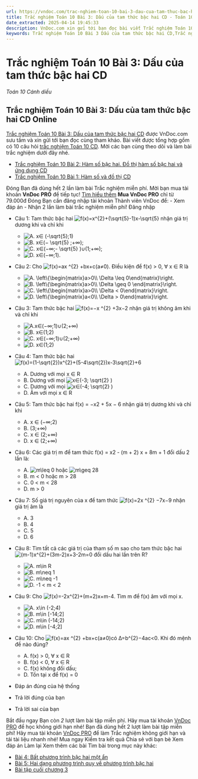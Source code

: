 ```yaml
---
url: https://vndoc.com/trac-nghiem-toan-10-bai-3-dau-cua-tam-thuc-bac-hai-cd-290944
title: Trắc nghiệm Toán 10 Bài 3: Dấu của tam thức bậc hai CD - Toán 10 Cánh diều - VnDoc.com
date_extracted: 2025-04-14 19:45:33
description: VnDoc.com xin gửi tới bạn đọc bài viết Trắc nghiệm Toán 10 Bài 3: Dấu của tam thức bậc hai CD. Mời các bạn cùng tham khảo chi tiết.
keywords: Trắc nghiệm Toán 10 Bài 3 Dấu của tam thức bậc hai CD,Trắc nghiệm Toán 10 Bài 3,Dấu của tam thức bậc hai,trắc nghiệm toán 10,trắc nghiệm toán 10 CD,toán 10,toán 10 Cd,toán 10 bài 3
---
```


# Trắc nghiệm Toán 10 Bài 3: Dấu của tam thức bậc hai CD
 _Toán 10 Cánh diều_
## Trắc nghiệm Toán 10 Bài 3: Dấu của tam thức bậc hai CD Online
[Trắc nghiệm Toán 10 Bài 3: Dấu của tam thức bậc hai CD](<https://vndoc.com/trac-nghiem-toan-10-bai-3-dau-cua-tam-thuc-bac-hai-cd-290944>) được VnDoc.com sưu tầm và xin gửi tới bạn đọc cùng tham khảo. Bài viết được tổng hợp gồm có 10 câu hỏi [trắc nghiệm Toán 10 CD](<https://vndoc.com/trac-nghiem-toan-10-cd>). Mời các bạn cùng theo dõi và làm bài trắc nghiệm dưới đây nhé.
  * [Trắc nghiệm Toán 10 Bài 2: Hàm số bậc hai. Đồ thị hàm số bậc hai và ứng dụng CD](<https://vndoc.com/trac-nghiem-toan-10-bai-2-ham-so-bac-hai-do-thi-ham-so-bac-hai-va-ung-dung-cd-290940>)
  * [Trắc nghiệm Toán 10 Bài 1: Hàm số và đồ thị CD](<https://vndoc.com/trac-nghiem-toan-10-bai-1-ham-so-va-do-thi-cd-290936>)

Đóng
Bạn đã dùng hết 2 lần làm bài Trắc nghiệm miễn phí. Mời bạn mua tài khoản **VnDoc PRO** để tiếp tục\! [Tìm hiểu thêm](</pro>)
**Mua VnDoc PRO** chỉ từ 79.000đ
Đóng
Bạn cần đăng nhập tài khoản Thành viên VnDoc để:
\- Xem đáp án
\- Nhận 2 lần làm bài trắc nghiệm miễn phí\!
Đăng nhập 
  * Câu 1:
Tam thức bậc hai ![f\(x\)=x^{2}+\(\\sqrt{5}-1\)x-\\sqrt{5}](https://tex.vdoc.vn?tex=f\(x\)%3Dx%5E%7B2%7D%2B\(%5Csqrt%7B5%7D-1\)x-%5Csqrt%7B5%7D) nhận giá trị dương khi và chỉ khi
    * ![A. x∈ \(-\\sqrt{5};1\)](https://tex.vdoc.vn?tex=A.%C2%A0x%E2%88%88%20\(-%5Csqrt%7B5%7D%3B1\))
    * ![B. x∈\(− \\sqrt{5} ;+∞\);](https://tex.vdoc.vn?tex=B.%C2%A0x%E2%88%88\(%E2%88%92%20%5Csqrt%7B5%7D%20%3B%2B%E2%88%9E\)%3B)
    * ![C. x∈\(−∞;- \\sqrt{5} \)∪\(1;+∞\);](https://tex.vdoc.vn?tex=C.%C2%A0x%E2%88%88\(%E2%88%92%E2%88%9E%3B-%20%5Csqrt%7B5%7D%20\)%E2%88%AA\(1%3B%2B%E2%88%9E\)%3B)
    * ![D. x∈\(−∞;1\).](https://tex.vdoc.vn?tex=D.%C2%A0x%E2%88%88\(%E2%88%92%E2%88%9E%3B1\).)
  * Câu 2:
Cho ![f\(x\)=ax ^{2} +bx+c\(a≠0\)](https://tex.vdoc.vn?tex=f\(x\)%3Dax%20%5E%7B2%7D%20%2Bbx%2Bc\(a%E2%89%A00\)). Điều kiện để f\(x\) > 0, ∀ x ∈ R là
    * ![A. \\left\\{\\begin{matrix}a>0\\\\ \\Delta \\leq 0\\end{matrix}\\right.](https://tex.vdoc.vn?tex=A.%20%5Cleft%5C%7B%5Cbegin%7Bmatrix%7Da%3E0%5C%5C%20%5CDelta%C2%A0%5Cleq%200%5Cend%7Bmatrix%7D%5Cright.)
    * ![B. \\left\\{\\begin{matrix}a>0\\\\ \\Delta \\geq 0 \\end{matrix}\\right.](https://tex.vdoc.vn?tex=B.%20%5Cleft%5C%7B%5Cbegin%7Bmatrix%7Da%3E0%5C%5C%20%5CDelta%20%5Cgeq%200%20%5Cend%7Bmatrix%7D%5Cright.)
    * ![C. \\left\\{\\begin{matrix}a>0\\\\ \\Delta < 0\\end{matrix}\\right.](https://tex.vdoc.vn?tex=C.%20%5Cleft%5C%7B%5Cbegin%7Bmatrix%7Da%3E0%5C%5C%20%5CDelta%20%3C%200%5Cend%7Bmatrix%7D%5Cright.)
    * ![D. \\left\\{\\begin{matrix}a<0\\\\ \\Delta > 0\\end{matrix}\\right.](https://tex.vdoc.vn?tex=D.%20%5Cleft%5C%7B%5Cbegin%7Bmatrix%7Da%3C0%5C%5C%20%5CDelta%C2%A0%3E%200%5Cend%7Bmatrix%7D%5Cright.)
  * Câu 3:
Tam thức bậc hai ![f\(x\)=−x ^{2} +3x−2](https://tex.vdoc.vn?tex=f\(x\)%3D%E2%88%92x%20%5E%7B2%7D%20%2B3x%E2%88%922) nhận giá trị không âm khi và chỉ khi
    * ![A.x∈\(−∞;1\)∪\(2;+∞\)](https://tex.vdoc.vn?tex=A.x%E2%88%88\(%E2%88%92%E2%88%9E%3B1\)%E2%88%AA\(2%3B%2B%E2%88%9E\))
    * ![B. x∈\(1;2\)](https://tex.vdoc.vn?tex=B.%C2%A0x%E2%88%88\(1%3B2\))
    * ![C. x∈\(−∞;1\)∪\(2;+∞\)](https://tex.vdoc.vn?tex=C.%C2%A0x%E2%88%88\(%E2%88%92%E2%88%9E%3B1\)%E2%88%AA\(2%3B%2B%E2%88%9E\))
    * ![D. x∈\(1;2\)](https://tex.vdoc.vn?tex=D.%C2%A0x%E2%88%88\(1%3B2\))
  * Câu 4:
Tam thức bậc hai ![f\(x\)=\(1-\\sqrt{2}\)x^{2}+\(5-4\\sqrt{2}\)x-3\\sqrt{2}+6](https://tex.vdoc.vn?tex=f\(x\)%3D\(1-%5Csqrt%7B2%7D\)x%5E%7B2%7D%2B\(5-4%5Csqrt%7B2%7D\)x-3%5Csqrt%7B2%7D%2B6)
    * A. Dương với mọi x ∈ R
    * B. Dương với mọi ![x∈\(-3; \\sqrt{2} \)](https://tex.vdoc.vn?tex=x%E2%88%88\(-3%3B%20%5Csqrt%7B2%7D%20\))
    * C. Dương với mọi ![x∈\(-4; \\sqrt{2} \)](https://tex.vdoc.vn?tex=x%E2%88%88\(-4%3B%20%5Csqrt%7B2%7D%20\))
    * D. Âm với mọi x ∈ R
  * Câu 5:
Tam thức bậc hai f\(x\) = −x2 \+ 5x − 6 nhận giá trị dương khi và chỉ khi
    * A. x ∈ \(−∞;2\)
    * B. \(3;+∞\)
    * C. x ∈ \(2;+∞\)
    * D. x ∈ \(2;+∞\)
  * Câu 6:
Các giá trị m để tam thức f\(x\) = x2 \- \(m + 2\) x + 8m + 1 đổi dấu 2 lần là:
    * A. ![m\\leq 0](https://tex.vdoc.vn?tex=m%5Cleq%200) hoặc ![m\\geq 28](https://tex.vdoc.vn?tex=m%5Cgeq%2028)
    * B. m < 0 hoặc m > 28
    * C. 0 < m < 28
    * D. m > 0
  * Câu 7:
Số giá trị nguyên của x để tam thức ![f\(x\)=2x ^{2} −7x−9](https://tex.vdoc.vn?tex=f\(x\)%3D2x%20%5E%7B2%7D%20%E2%88%927x%E2%88%929) nhận giá trị âm là
    * A. 3
    * B. 4
    * C. 5
    * D. 6
  * Câu 8:
Tìm tất cả các giá trị của tham số m sao cho tam thức bậc hai ![\(m-1\)x^{2}+\(3m-2\)x+3-2m=0](https://tex.vdoc.vn?tex=\(m-1\)x%5E%7B2%7D%2B\(3m-2\)x%2B3-2m%3D0) đổi dấu hai lần trên R?
    * ![A. m\\in R](https://tex.vdoc.vn?tex=A.%20m%5Cin%20R)
    * ![B. m\\neq 1](https://tex.vdoc.vn?tex=B.%20m%5Cneq%201)
    * ![C. m\\neq -1](https://tex.vdoc.vn?tex=C.%20m%5Cneq%20-1)
    * ![D. -1 < m < 2](https://tex.vdoc.vn?tex=D.%20-1%20%3C%20m%20%3C%202)
  * Câu 9:
Cho ![f\(x\)=-2x^{2}+\(m+2\)x+m-4](https://tex.vdoc.vn?tex=f\(x\)%3D-2x%5E%7B2%7D%2B\(m%2B2\)x%2Bm-4). Tìm m để f\(x\) âm với mọi x.
    * ![A. x\\in \(-2;4\)](https://tex.vdoc.vn?tex=A.%20x%5Cin%20\(-2%3B4\))
    * ![B. m\\in \[-14;2\]](https://tex.vdoc.vn?tex=B.%20m%5Cin%20%5B-14%3B2%5D)
    * ![C. m\\in \(-14;2\)](https://tex.vdoc.vn?tex=C.%20m%5Cin%20\(-14%3B2\))
    * ![D. m\\in \[-4;2\]](https://tex.vdoc.vn?tex=D.%20m%5Cin%20%5B-4%3B2%5D)
  * Câu 10:
Cho ![f\(x\)=ax ^{2} +bx+c\(a≠0\)có Δ=b^{2}−4ac<0](https://tex.vdoc.vn?tex=f\(x\)%3Dax%20%5E%7B2%7D%20%2Bbx%2Bc\(a%E2%89%A00\)c%C3%B3%20%CE%94%3Db%5E%7B2%7D%E2%88%924ac%3C0). Khi đó mệnh đề nào đúng?
    * A. f\(x\) > 0, ∀ x ∈ R
    * B. f\(x\) < 0, ∀ x ∈ R
    * C. f\(x\) không đổi dấu;
    * D. Tồn tại x để f\(x\) = 0

  * Đáp án đúng của hệ thống
  * Trả lời đúng của bạn
  * Trả lời sai của bạn

Bắt đầu ngay
Bạn còn _2_ lượt làm bài tập miễn phí. Hãy mua tài khoản [VnDoc PRO](</pro>) để học không giới hạn nhé\!  Bạn đã dùng hết 2 lượt làm bài tập miễn phí\! Hãy mua tài khoản [VnDoc PRO](</pro>) để làm Trắc nghiệm không giới hạn và tải tài liệu nhanh nhé\!  Mua ngay
Kiểm tra kết quả Chia sẻ với bạn bè Xem đáp án Làm lại
Xem thêm các bài Tìm bài trong mục này khác:
  * [Bài 4: Bất phương trình bậc hai một ẩn](</trac-nghiem-toan-10-bai-4-bat-phuong-trinh-bac-hai-mot-an-cd-290947>)
  * [Bài 5: Hai dạng phương trình quy về phương trình bậc hai](</trac-nghiem-toan-10-bai-5-hai-dang-phuong-trinh-quy-ve-phuong-trinh-bac-hai-cd-290951>)
  * [Bài tập cuối chương 3](</trac-nghiem-toan-10-bai-tap-cuoi-chuong-3-cd-290953>)

